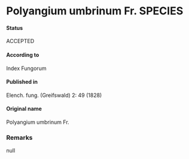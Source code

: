 # Polyangium umbrinum Fr. SPECIES

#### Status
ACCEPTED

#### According to
Index Fungorum

#### Published in
Elench. fung. (Greifswald) 2: 49 (1828)

#### Original name
Polyangium umbrinum Fr.

### Remarks
null